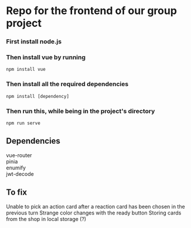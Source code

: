 # Repo for the frontend of our group project

### First install node.js

### Then install vue by running
```
npm install vue
```
### Then install all the required dependencies
```
npm install [dependency]
```

### Then run this, while being in the project's directory
```
npm run serve
```
## Dependencies

vue-router \
pinia \
enumify \
jwt-decode

## To fix

Unable to pick an action card after a reaction card has been chosen in the previous turn
Strange color changes with the ready button
Storing cards from the shop in local storage (?)